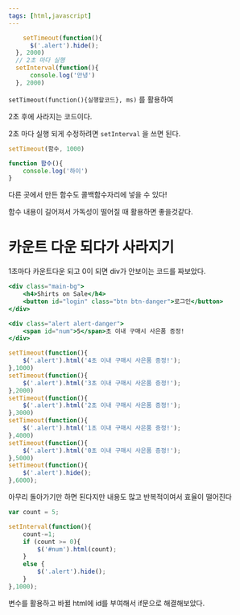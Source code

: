 ```yaml
---
tags: [html,javascript]
---
```

```jsx
 	setTimeout(function(){
      $('.alert').hide();
  }, 2000)
  // 2초 마다 실행
  setInterval(function(){
      console.log('안녕')
  }, 2000)
```

`setTimeout(function(){실행할코드}, ms)` 를 활용하여

2초 후에 사라지는 코드이다.

2초 마다 실행 되게 수정하려면 `setInterval` 을 쓰면 된다.

```jsx
setTimeout(함수, 1000)

function 함수(){
    console.log('하이')
}
```

다른 곳에서 만든 함수도 콜백함수자리에 넣을 수 있다!

함수 내용이 길어져서 가독성이 떨어질 때 활용하면 좋을것같다.

# 카운트 다운 되다가 사라지기

1초마다 카운트다운 되고 0이 되면 div가 안보이는 코드를 짜보았다.

```jsx
<div class="main-bg">
    <h4>Shirts on Sale</h4>
    <button id="login" class="btn btn-danger">로그인</button>
</div>

<div class="alert alert-danger">
    <span id="num">5</span>초 이내 구매시 사은품 증정!
</div>
```

```jsx
setTimeout(function(){
    $('.alert').html('4초 이내 구매시 사은품 증정!');
},1000)
setTimeout(function(){
    $('.alert').html('3초 이내 구매시 사은품 증정!');
},2000)
setTimeout(function(){
    $('.alert').html('2초 이내 구매시 사은품 증정!');
},3000)
setTimeout(function(){
    $('.alert').html('1초 이내 구매시 사은품 증정!');
},4000)
setTimeout(function(){
    $('.alert').html('0초 이내 구매시 사은품 증정!');
},5000)
setTimeout(function(){
    $('.alert').hide();
},6000);
```

아무리 돌아가기만 하면 된다지만 내용도 많고 반복적이여서 효율이 떨어진다

```jsx
var count = 5;

setInterval(function(){
    count-=1;
    if (count >= 0){
        $('#num').html(count);
    }
    else {
        $('.alert').hide();
    }
},1000);
```

변수를 활용하고 바뀔 html에 id를 부여해서 if문으로 해결해보았다.
